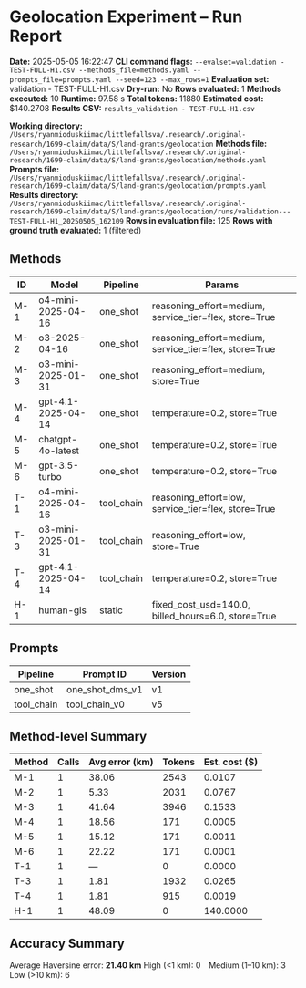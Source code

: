 # Geolocation Experiment – Run Report

**Date:** 2025-05-05 16:22:47
**CLI command flags:** `--evalset=validation - TEST-FULL-H1.csv --methods_file=methods.yaml --prompts_file=prompts.yaml --seed=123 --max_rows=1`
**Evaluation set:** validation - TEST-FULL-H1.csv
**Dry-run:** No
**Rows evaluated:** 1
**Methods executed:** 10
**Runtime:** 97.58 s
**Total tokens:** 11880
**Estimated cost:** $140.2708
**Results CSV:** `results_validation - TEST-FULL-H1.csv`

**Working directory:** `/Users/ryanmioduskiimac/littlefallsva/.research/.original-research/1699-claim/data/S/land-grants/geolocation`
**Methods file:** `/Users/ryanmioduskiimac/littlefallsva/.research/.original-research/1699-claim/data/S/land-grants/geolocation/methods.yaml`
**Prompts file:** `/Users/ryanmioduskiimac/littlefallsva/.research/.original-research/1699-claim/data/S/land-grants/geolocation/prompts.yaml`
**Results directory:** `/Users/ryanmioduskiimac/littlefallsva/.research/.original-research/1699-claim/data/S/land-grants/geolocation/runs/validation---TEST-FULL-H1_20250505_162109`
**Rows in evaluation file:** 125
**Rows with ground truth evaluated:** 1 (filtered)

## Methods
| ID | Model | Pipeline | Params |
|---|---|---|---|
| M-1 | o4-mini-2025-04-16 | one_shot | reasoning_effort=medium, service_tier=flex, store=True |
| M-2 | o3-2025-04-16 | one_shot | reasoning_effort=medium, service_tier=flex, store=True |
| M-3 | o3-mini-2025-01-31 | one_shot | reasoning_effort=medium, store=True |
| M-4 | gpt-4.1-2025-04-14 | one_shot | temperature=0.2, store=True |
| M-5 | chatgpt-4o-latest | one_shot | temperature=0.2, store=True |
| M-6 | gpt-3.5-turbo | one_shot | temperature=0.2, store=True |
| T-1 | o4-mini-2025-04-16 | tool_chain | reasoning_effort=low, service_tier=flex, store=True |
| T-3 | o3-mini-2025-01-31 | tool_chain | reasoning_effort=low, store=True |
| T-4 | gpt-4.1-2025-04-14 | tool_chain | temperature=0.2, store=True |
| H-1 | human-gis | static | fixed_cost_usd=140.0, billed_hours=6.0, store=True |

## Prompts
| Pipeline | Prompt ID | Version |
|---|---|---|
| one_shot | one_shot_dms_v1 | v1 |
| tool_chain | tool_chain_v0 | v5 |

## Method-level Summary
| Method | Calls | Avg error (km) | Tokens | Est. cost ($) |
|---|---|---|---|---|
| M-1 | 1 | 38.06 | 2543 | 0.0107 |
| M-2 | 1 | 5.33 | 2031 | 0.0767 |
| M-3 | 1 | 41.64 | 3946 | 0.1533 |
| M-4 | 1 | 18.56 | 171 | 0.0005 |
| M-5 | 1 | 15.12 | 171 | 0.0011 |
| M-6 | 1 | 22.22 | 171 | 0.0001 |
| T-1 | 1 | — | 0 | 0.0000 |
| T-3 | 1 | 1.81 | 1932 | 0.0265 |
| T-4 | 1 | 1.81 | 915 | 0.0019 |
| H-1 | 1 | 48.09 | 0 | 140.0000 |

## Accuracy Summary
Average Haversine error: **21.40 km**
High (<1 km): 0 Medium (1–10 km): 3 Low (>10 km): 6